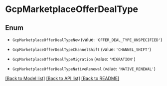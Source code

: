 # GcpMarketplaceOfferDealType


## Enum

* `GcpMarketplaceOfferDealTypeNew` (value: `'OFFER_DEAL_TYPE_UNSPECIFIED'`)

* `GcpMarketplaceOfferDealTypeChannelShift` (value: `'CHANNEL_SHIFT'`)

* `GcpMarketplaceOfferDealTypeMigration` (value: `'MIGRATION'`)

* `GcpMarketplaceOfferDealTypeNativeRenewal` (value: `'NATIVE_RENEWAL'`)

[[Back to Model list]](../README.md#documentation-for-models) [[Back to API list]](../README.md#documentation-for-api-endpoints) [[Back to README]](../README.md)


